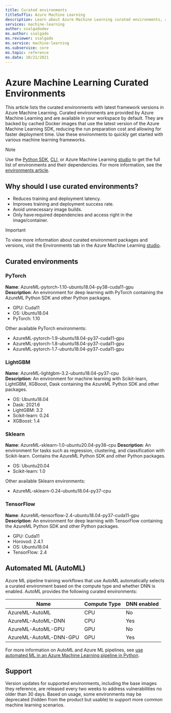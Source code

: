 ```yaml
---
title: Curated environments
titleSuffix: Azure Machine Learning
description: Learn about Azure Machine Learning curated environments, a set of pre-configured environments that help reduce experiment and deployment preparation times.
services: machine-learning
author: ssalgadodev
ms.author: ssalgado
ms.reviewer: ssalgado
ms.service: machine-learning
ms.subservice: core
ms.topic: reference
ms.date: 10/21/2021
---
```


# Azure Machine Learning Curated Environments

This article lists the curated environments with latest framework versions in Azure Machine Learning. Curated environments are provided by Azure Machine Learning and are available in your workspace by default. They are backed by cached Docker images that use the latest version of the Azure Machine Learning SDK, reducing the run preparation cost and allowing for faster deployment time. Use these environments to quickly get started with various machine learning frameworks.

> [!NOTE]
> Use the [Python SDK](how-to-use-environments.md), [CLI](/cli/azure/ml/environment#az-ml-environment-list), or Azure Machine Learning [studio](how-to-manage-environments-in-studio.md) to get the full list of environments and their dependencies. For more information, see the [environments article](how-to-use-environments.md#use-a-curated-environment). 

## Why should I use curated environments?

* Reduces training and deployment latency.
* Improves training and deployment success rate.
* Avoid unnecessary image builds.
* Only have required dependencies and access right in the image/container. 

>[!IMPORTANT] 
> To view more information about curated environment packages and versions, visit the Environments tab in the Azure Machine Learning [studio](./how-to-manage-environments-in-studio.md). 

## Curated environments

### PyTorch

**Name**: AzureML-pytorch-1.10-ubuntu18.04-py38-cuda11-gpu  
**Description**: An environment for deep learning with PyTorch containing the AzureML Python SDK and other Python packages.  
* GPU: Cuda11
* OS: Ubuntu18.04
* PyTorch: 1.10

Other available PyTorch environments:
* AzureML-pytorch-1.9-ubuntu18.04-py37-cuda11-gpu  
* AzureML-pytorch-1.8-ubuntu18.04-py37-cuda11-gpu
* AzureML-pytorch-1.7-ubuntu18.04-py37-cuda11-gpu


### LightGBM

**Name**: AzureML-lightgbm-3.2-ubuntu18.04-py37-cpu  
**Description**: An environment for machine learning with Scikit-learn, LightGBM, XGBoost, Dask containing the AzureML Python SDK and other packages.  
* OS: Ubuntu18.04
* Dask: 2021.6
* LightGBM: 3.2
* Scikit-learn: 0.24
* XGBoost: 1.4


### Sklearn
**Name**: AzureML-sklearn-1.0-ubuntu20.04-py38-cpu
**Description**: An environment for tasks such as regression, clustering, and classification with Scikit-learn. Contains the AzureML Python SDK and other Python packages.  
* OS: Ubuntu20.04
* Scikit-learn: 1.0

Other available Sklearn environments:
* AzureML-sklearn-0.24-ubuntu18.04-py37-cpu


### TensorFlow

**Name**: AzureML-tensorflow-2.4-ubuntu18.04-py37-cuda11-gpu  
**Description**: An environment for deep learning with TensorFlow containing the AzureML Python SDK and other Python packages.  
* GPU: Cuda11
* Horovod: 2.4.1
* OS: Ubuntu18.04
* TensorFlow: 2.4


## Automated ML (AutoML)

Azure ML pipeline training workflows that use AutoML automatically selects a curated environment based on the compute type and whether DNN is enabled. AutoML provides the following curated environments:

| Name | Compute Type | DNN enabled |
| --- | --- | --- |
|AzureML-AutoML | CPU | No |
|AzureML-AutoML-DNN | CPU | Yes |
| AzureML-AutoML-GPU | GPU | No |
| AzureML-AutoML-DNN-GPU | GPU | Yes |

For more information on AutoML and Azure ML pipelines, see [use automated ML in an Azure Machine Learning pipeline in Python](how-to-use-automlstep-in-pipelines.md).

## Support
Version updates for supported environments, including the base images they reference, are released every two weeks to address vulnerabilities no older than 30 days. Based on usage, some environments may be deprecated (hidden from the product but usable) to support more common machine learning scenarios.